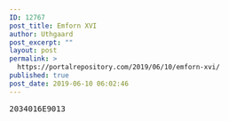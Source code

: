 ```yaml
---
ID: 12767
post_title: Emforn XVI
author: Uthgaard
post_excerpt: ""
layout: post
permalink: >
  https://portalrepository.com/2019/06/10/emforn-xvi/
published: true
post_date: 2019-06-10 06:02:46
---
```

<pre>2034016E9013</pre>